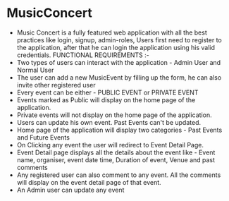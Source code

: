 # MusicConcert
+ Music Concert is a fully featured web application with all the best practices like login, signup, admin-roles, 
  Users first need to register to the application, after that he can login the application using his valid 
  credentials.
  FUNCTIONAL REQUIREMENTS :-
+ Two types of users can interact with the application - Admin User and Normal User
+ The user can add a new MusicEvent by filling up the form, he can also invite other registered user
+ Every event can be either - PUBLIC EVENT or PRIVATE EVENT
+ Events marked as Public will display on the home page of the application.
+ Private events will not display on the home page of the application.
+ Users can update his own event. Past Events can't be updated.
+ Home page of the application will display two categories - Past Events and Future Events
+ On Clicking any event the user will redirect to Event Detail Page.
+ Event Detail page displays all the details about the event like - Event name, organiser, event date time, Duration of event, Venue and past comments
+ Any registered user can also comment to any event. All the comments will display on the event detail page of that event.
+ An Admin user can update any event
